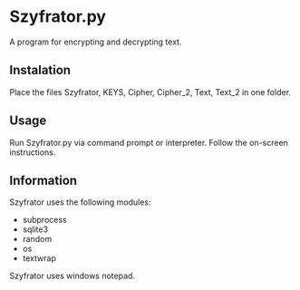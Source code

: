 # Szyfrator.py
A program for encrypting and decrypting text.

## Instalation
Place the files Szyfrator, KEYS, Cipher, Cipher_2, Text, Text_2 in one folder. 

## Usage
Run Szyfrator.py via command prompt or interpreter. Follow the on-screen instructions.

## Information

Szyfrator uses the following modules:
* subprocess
* sqlite3
* random
* os
* textwrap

Szyfrator uses windows notepad.
